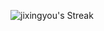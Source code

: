 ![jixingyou's Streak](https://github-readme-streak-stats.herokuapp.com/?user=jixingyou&theme=ambient_gradient&hide_border=true)
